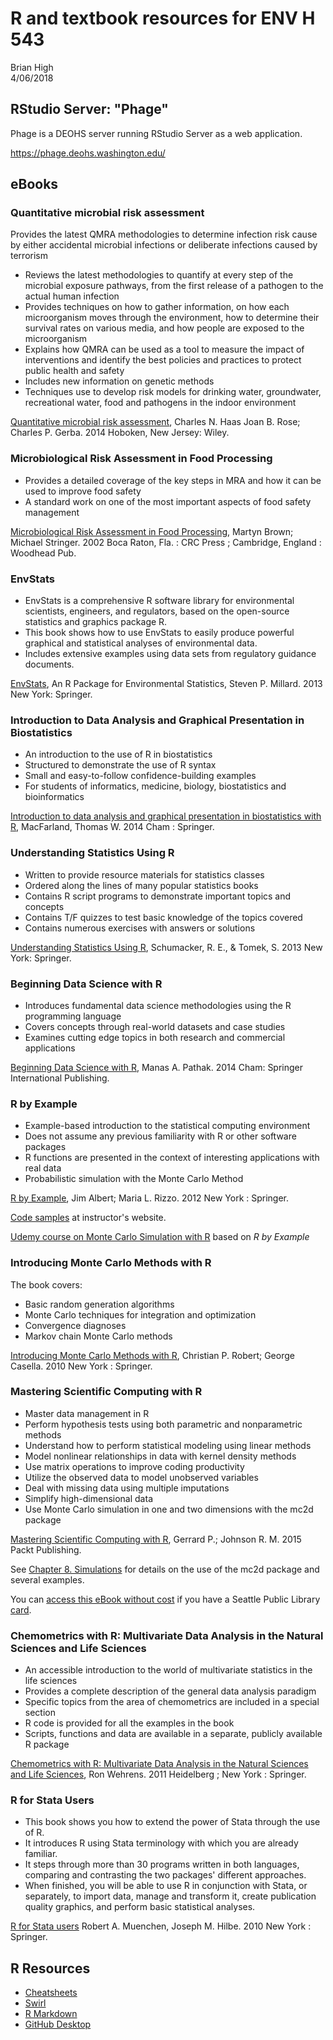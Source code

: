 # R and textbook resources for ENV H 543
Brian High  
4/06/2018  

## RStudio Server: "Phage"

Phage is a DEOHS server running RStudio Server as a web application.

https://phage.deohs.washington.edu/

## eBooks

### Quantitative microbial risk assessment

Provides the latest QMRA methodologies to determine infection risk cause by 
either accidental microbial infections or deliberate infections caused by terrorism

- Reviews the latest methodologies to quantify at every step of the microbial
exposure pathways, from the first release of a pathogen to the actual human
infection
- Provides techniques on how to  gather information, on how each microorganism 
moves through the environment, how to determine their survival rates on various
media, and how people are exposed to the microorganism
- Explains how QMRA can be used as a tool to measure the impact of interventions 
and identify the best policies and practices to protect public health and safety
- Includes new information on genetic methods
- Techniques use to develop risk models for drinking water, groundwater, 
recreational water, food and pathogens in the indoor environment

[Quantitative microbial risk assessment](http://alliance-primo.hosted.exlibrisgroup.com/UW:all:CP51230982940001451), Charles N. Haas Joan B. Rose; Charles P. Gerba. 2014  Hoboken, New Jersey: Wiley.

### Microbiological Risk Assessment in Food Processing

- Provides a detailed coverage of the key steps in MRA and how it can be used to improve food safety
- A standard work on one of the most important aspects of food safety management

[Microbiological Risk Assessment in Food Processing](http://alliance-primo.hosted.exlibrisgroup.com/UW:all:CP71155643330001451), Martyn Brown; Michael Stringer.
2002 Boca Raton, Fla. : CRC Press ; Cambridge, England : Woodhead Pub.

### EnvStats

- EnvStats is a comprehensive R software library for environmental scientists,
engineers, and regulators, based on the open-source statistics and graphics 
package R.
- This book shows how to use EnvStats to easily produce powerful graphical and 
statistical analyses of environmental data.
- Includes extensive examples using data sets from regulatory guidance documents.

[EnvStats](http://offcampus.lib.washington.edu/login?url=http://link.springer.com/book/10.1007/978-1-4614-8456-1), An R Package for Environmental Statistics, Steven P. Millard. 2013 New York: Springer.


### Introduction to Data Analysis and Graphical Presentation in Biostatistics 

- An introduction to the use of R in biostatistics
- Structured to demonstrate the use of R syntax
- Small and easy-to-follow confidence-building examples
- For students of informatics, medicine, biology, biostatistics and bioinformatics

[Introduction to data analysis and graphical presentation in biostatistics with R](http://offcampus.lib.washington.edu/login?url=http://link.springer.com/book/10.1007%2F978-3-319-02532-2), MacFarland, Thomas W. 2014 Cham : Springer.

### Understanding Statistics Using R

- Written to provide resource materials for statistics classes
- Ordered along the lines of many popular statistics books
- Contains R script programs to demonstrate important topics and concepts
- Contains T/F quizzes to test basic knowledge of the topics covered
- Contains numerous exercises with answers or solutions

[Understanding Statistics Using R](http://offcampus.lib.washington.edu/login?url=http://link.springer.com/book/10.1007%2F978-1-4614-6227-9), Schumacker, R. E., & Tomek, S. 2013 New York: Springer. 

### Beginning Data Science with R

- Introduces fundamental data science methodologies using the R programming language
- Covers concepts through real-world datasets and case studies
- Examines cutting edge topics in both research and commercial applications

[Beginning Data Science with R](http://alliance-primo.hosted.exlibrisgroup.com/primo_library/libweb/action/dlDisplay.do?vid=UW&search_scope=all&docId=dedupmrg490691634&fn=permalink), Manas A. Pathak. 2014 Cham: Springer International Publishing.

### R by Example

- Example-based introduction to the statistical computing environment
- Does not assume any previous familiarity with R or other software packages
- R functions are presented in the context of interesting applications with real data
- Probabilistic simulation with the Monte Carlo Method

[R by Example](http://alliance-primo.hosted.exlibrisgroup.com/UW:all:CP71109296790001451), 
Jim Albert; Maria L. Rizzo. 2012 New York : Springer.

[Code samples](http://personal.bgsu.edu/~mrizzo/Rx/Rx.code.R) at instructor's website.

[Udemy course on Monte Carlo Simulation with R](https://www.udemy.com/r-programming-for-simulation-and-monte-carlo-methods/learn/v4/overview) based on _R by Example_

### Introducing Monte Carlo Methods with R

The book covers:

- Basic random generation algorithms
- Monte Carlo techniques for integration and optimization
- Convergence diagnoses
- Markov chain Monte Carlo methods

[Introducing Monte Carlo Methods with R](http://alliance-primo.hosted.exlibrisgroup.com/UW:all:CP71173371900001451), Christian P. Robert; George Casella. 2010 New York : Springer.

### Mastering Scientific Computing with R

- Master data management in R
- Perform hypothesis tests using both parametric and nonparametric methods
- Understand how to perform statistical modeling using linear methods
- Model nonlinear relationships in data with kernel density methods
- Use matrix operations to improve coding productivity
- Utilize the observed data to model unobserved variables
- Deal with missing data using multiple imputations
- Simplify high-dimensional data
- Use Monte Carlo simulation in one and two dimensions with the mc2d package

[Mastering Scientific Computing with R](http://shop.oreilly.com/product/9781783555253.do), Gerrard P.; Johnson R. M. 2015 Packt Publishing.

See [Chapter 8. Simulations](https://books.google.com/books?id=MI92BgAAQBAJ&lpg=PA285&ots=FRoO7PRGIU&dq=%22Chapter%208.%20Simulations%22&pg=PA285#v=onepage&q=%22Chapter%208.%20Simulations%22&f=false) for details on the use of the mc2d package and several examples.

You can [access this eBook without  cost](http://ezproxy.spl.org:2048/login?url=http://proquest.safaribooksonline.com/9781783555253) 
if you have a Seattle Public Library [card](http://www.spl.org/using-the-library/get-started/get-a-library-card).

### Chemometrics with R: Multivariate Data Analysis in the Natural Sciences and Life Sciences

- An accessible introduction to the world of multivariate statistics in the life sciences
- Provides a complete description of the general data analysis paradigm
- Specific topics from the area of chemometrics are included in a special section
- R code is provided for all the examples in the book
- Scripts, functions and data are available in a separate, publicly available R package

[Chemometrics with R: Multivariate Data Analysis in the Natural Sciences and Life Sciences](http://offcampus.lib.washington.edu/login?url=http://link.springer.com/book/10.1007%2F978-3-642-17841-2), Ron Wehrens. 2011 Heidelberg ; New York : Springer.

### R for Stata Users

- This book shows you how to extend the power of Stata through the use of R. 
- It introduces R using Stata terminology with which you are already familiar. 
- It steps through more than 30 programs written in both languages, comparing and contrasting the two packages' different approaches. 
- When finished, you will be able to use R in conjunction with Stata, or separately, to import data, manage and transform it, create publication quality graphics, and perform basic statistical analyses.

[R for Stata users](http://alliance-primo.hosted.exlibrisgroup.com/UW:all:CP71161669170001451)
Robert A. Muenchen, Joseph M. Hilbe. 2010 New York : Springer.

## R Resources

- [Cheatsheets](https://www.rstudio.com/resources/cheatsheets/)
- [Swirl](http://swirlstats.com/students.html)
- [R Markdown](http://rmarkdown.rstudio.com/)
- [GitHub Desktop](https://desktop.github.com)
